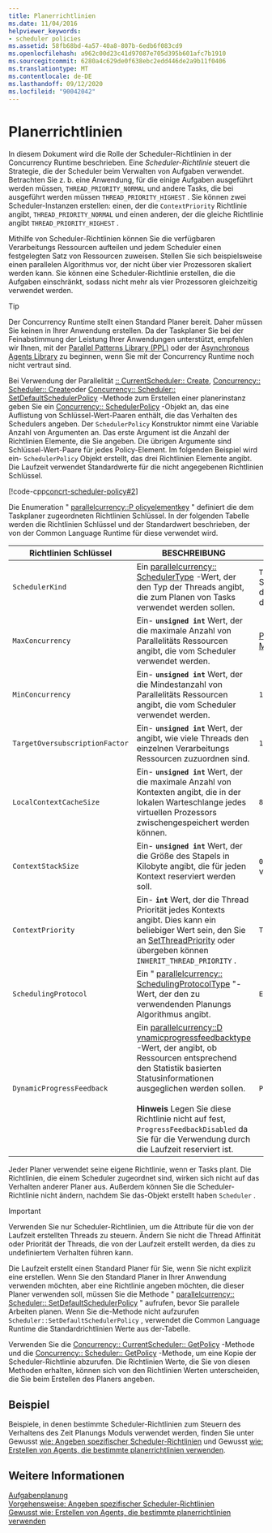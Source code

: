 ```yaml
---
title: Planerrichtlinien
ms.date: 11/04/2016
helpviewer_keywords:
- scheduler policies
ms.assetid: 58fb68bd-4a57-40a8-807b-6edb6f083cd9
ms.openlocfilehash: a962c00d23c41d97087e705d395b601afc7b1910
ms.sourcegitcommit: 6280a4c629de0f638ebc2edd446de2a9b11f0406
ms.translationtype: MT
ms.contentlocale: de-DE
ms.lasthandoff: 09/12/2020
ms.locfileid: "90042042"
---
```

# <a name="scheduler-policies"></a>Planerrichtlinien

In diesem Dokument wird die Rolle der Scheduler-Richtlinien in der Concurrency Runtime beschrieben. Eine *Scheduler-Richtlinie* steuert die Strategie, die der Scheduler beim Verwalten von Aufgaben verwendet. Betrachten Sie z. b. eine Anwendung, für die einige Aufgaben ausgeführt werden müssen, `THREAD_PRIORITY_NORMAL` und andere Tasks, die bei ausgeführt werden müssen `THREAD_PRIORITY_HIGHEST` .  Sie können zwei Scheduler-Instanzen erstellen: einen, der die `ContextPriority` Richtlinie angibt, `THREAD_PRIORITY_NORMAL` und einen anderen, der die gleiche Richtlinie angibt `THREAD_PRIORITY_HIGHEST` .

Mithilfe von Scheduler-Richtlinien können Sie die verfügbaren Verarbeitungs Ressourcen aufteilen und jedem Scheduler einen festgelegten Satz von Ressourcen zuweisen. Stellen Sie sich beispielsweise einen parallelen Algorithmus vor, der nicht über vier Prozessoren skaliert werden kann. Sie können eine Scheduler-Richtlinie erstellen, die die Aufgaben einschränkt, sodass nicht mehr als vier Prozessoren gleichzeitig verwendet werden.

> [!TIP]
> Der Concurrency Runtime stellt einen Standard Planer bereit. Daher müssen Sie keinen in Ihrer Anwendung erstellen. Da der Taskplaner Sie bei der Feinabstimmung der Leistung Ihrer Anwendungen unterstützt, empfehlen wir Ihnen, mit der [Parallel Patterns Library (PPL)](../../parallel/concrt/parallel-patterns-library-ppl.md) oder der [Asynchronous Agents Library](../../parallel/concrt/asynchronous-agents-library.md) zu beginnen, wenn Sie mit der Concurrency Runtime noch nicht vertraut sind.

Bei Verwendung der Parallelität [:: CurrentScheduler:: Create](reference/currentscheduler-class.md#create), [Concurrency:: Scheduler:: Create](reference/scheduler-class.md#create)oder [Concurrency:: Scheduler:: SetDefaultSchedulerPolicy](reference/scheduler-class.md#setdefaultschedulerpolicy) -Methode zum Erstellen einer planerinstanz geben Sie ein [Concurrency:: SchedulerPolicy](../../parallel/concrt/reference/schedulerpolicy-class.md) -Objekt an, das eine Auflistung von Schlüssel-Wert-Paaren enthält, die das Verhalten des Schedulers angeben. Der `SchedulerPolicy` Konstruktor nimmt eine Variable Anzahl von Argumenten an. Das erste Argument ist die Anzahl der Richtlinien Elemente, die Sie angeben. Die übrigen Argumente sind Schlüssel-Wert-Paare für jedes Policy-Element. Im folgenden Beispiel wird ein- `SchedulerPolicy` Objekt erstellt, das drei Richtlinien Elemente angibt. Die Laufzeit verwendet Standardwerte für die nicht angegebenen Richtlinien Schlüssel.

[!code-cpp[concrt-scheduler-policy#2](../../parallel/concrt/codesnippet/cpp/scheduler-policies_1.cpp)]

Die Enumeration " [parallelcurrency::P olicyelementkey](reference/concurrency-namespace-enums.md#policyelementkey) " definiert die dem Taskplaner zugeordneten Richtlinien Schlüssel. In der folgenden Tabelle werden die Richtlinien Schlüssel und der Standardwert beschrieben, der von der Common Language Runtime für diese verwendet wird.

| Richtlinien Schlüssel | BESCHREIBUNG | Standardwert |
|--|--|--|
| `SchedulerKind` | Ein [parallelcurrency:: SchedulerType](reference/concurrency-namespace-enums.md#schedulertype) -Wert, der den Typ der Threads angibt, die zum Planen von Tasks verwendet werden sollen. | `ThreadScheduler` (verwenden Sie normale Threads). Dies ist der einzige gültige Wert für diesen Schlüssel. |
| `MaxConcurrency` | Ein- **`unsigned int`** Wert, der die maximale Anzahl von Parallelitäts Ressourcen angibt, die vom Scheduler verwendet werden. | [Parallelität:: MaxExecutionResources](reference/concurrency-namespace-constants1.md#maxexecutionresources) |
| `MinConcurrency` | Ein- **`unsigned int`** Wert, der die Mindestanzahl von Parallelitäts Ressourcen angibt, die vom Scheduler verwendet werden. | `1` |
| `TargetOversubscriptionFactor` | Ein- **`unsigned int`** Wert, der angibt, wie viele Threads den einzelnen Verarbeitungs Ressourcen zuzuordnen sind. | `1` |
| `LocalContextCacheSize` | Ein- **`unsigned int`** Wert, der die maximale Anzahl von Kontexten angibt, die in der lokalen Warteschlange jedes virtuellen Prozessors zwischengespeichert werden können. | `8` |
| `ContextStackSize` | Ein- **`unsigned int`** Wert, der die Größe des Stapels in Kilobyte angibt, die für jeden Kontext reserviert werden soll. | `0` (Standard Stapelgröße verwenden) |
| `ContextPriority` | Ein- **`int`** Wert, der die Thread Priorität jedes Kontexts angibt. Dies kann ein beliebiger Wert sein, den Sie an [SetThreadPriority](/windows/win32/api/processthreadsapi/nf-processthreadsapi-setthreadpriority) oder übergeben können `INHERIT_THREAD_PRIORITY` . | `THREAD_PRIORITY_NORMAL` |
| `SchedulingProtocol` | Ein " [parallelcurrency:: SchedulingProtocolType](reference/concurrency-namespace-enums.md#schedulingprotocoltype) "-Wert, der den zu verwendenden Planungs Algorithmus angibt. | `EnhanceScheduleGroupLocality` |
| `DynamicProgressFeedback` | Ein [parallelcurrency::D ynamicprogressfeedbacktype](reference/concurrency-namespace-enums.md#dynamicprogressfeedbacktype) -Wert, der angibt, ob Ressourcen entsprechend den Statistik basierten Statusinformationen ausgeglichen werden sollen.<br /><br /> **Hinweis** Legen Sie diese Richtlinie nicht auf fest, `ProgressFeedbackDisabled` da Sie für die Verwendung durch die Laufzeit reserviert ist. | `ProgressFeedbackEnabled` |

Jeder Planer verwendet seine eigene Richtlinie, wenn er Tasks plant. Die Richtlinien, die einem Scheduler zugeordnet sind, wirken sich nicht auf das Verhalten anderer Planer aus. Außerdem können Sie die Scheduler-Richtlinie nicht ändern, nachdem Sie das-Objekt erstellt haben `Scheduler` .

> [!IMPORTANT]
> Verwenden Sie nur Scheduler-Richtlinien, um die Attribute für die von der Laufzeit erstellten Threads zu steuern. Ändern Sie nicht die Thread Affinität oder Priorität der Threads, die von der Laufzeit erstellt werden, da dies zu undefiniertem Verhalten führen kann.

Die Laufzeit erstellt einen Standard Planer für Sie, wenn Sie nicht explizit eine erstellen. Wenn Sie den Standard Planer in Ihrer Anwendung verwenden möchten, aber eine Richtlinie angeben möchten, die dieser Planer verwenden soll, müssen Sie die Methode " [parallelcurrency:: Scheduler:: SetDefaultSchedulerPolicy](reference/scheduler-class.md#setdefaultschedulerpolicy) " aufrufen, bevor Sie parallele Arbeiten planen. Wenn Sie die-Methode nicht aufzurufen `Scheduler::SetDefaultSchedulerPolicy` , verwendet die Common Language Runtime die Standardrichtlinien Werte aus der-Tabelle.

Verwenden Sie die [Concurrency:: CurrentScheduler:: GetPolicy](reference/currentscheduler-class.md#getpolicy) -Methode und die [Concurrency:: Scheduler:: GetPolicy](reference/scheduler-class.md#getpolicy) -Methode, um eine Kopie der Scheduler-Richtlinie abzurufen. Die Richtlinien Werte, die Sie von diesen Methoden erhalten, können sich von den Richtlinien Werten unterscheiden, die Sie beim Erstellen des Planers angeben.

## <a name="example"></a>Beispiel

Beispiele, in denen bestimmte Scheduler-Richtlinien zum Steuern des Verhaltens des Zeit Planungs Moduls verwendet werden, finden Sie unter Gewusst [wie: Angeben spezifischer Scheduler-Richtlinien](../../parallel/concrt/how-to-specify-specific-scheduler-policies.md) und Gewusst [wie: Erstellen von Agents, die bestimmte planerrichtlinien verwenden](../../parallel/concrt/how-to-create-agents-that-use-specific-scheduler-policies.md).

## <a name="see-also"></a>Weitere Informationen

[Aufgabenplanung](../../parallel/concrt/task-scheduler-concurrency-runtime.md)<br/>
[Vorgehensweise: Angeben spezifischer Scheduler-Richtlinien](../../parallel/concrt/how-to-specify-specific-scheduler-policies.md)<br/>
[Gewusst wie: Erstellen von Agents, die bestimmte planerrichtlinien verwenden](../../parallel/concrt/how-to-create-agents-that-use-specific-scheduler-policies.md)
